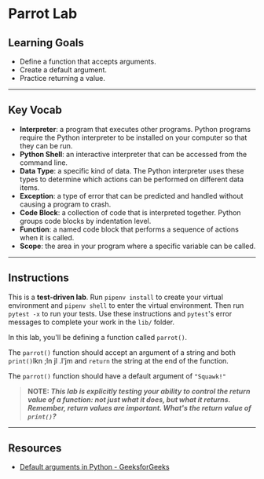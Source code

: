 # Parrot Lab

## Learning Goals

- Define a function that accepts arguments.
- Create a default argument.
- Practice returning a value.

***

## Key Vocab

- **Interpreter**: a program that executes other programs. Python programs
require the Python interpreter to be installed on your computer so that they
can be run.
- **Python Shell**: an interactive interpreter that can be accessed from the
command line.
- **Data Type**: a specific kind of data. The Python interpreter uses these
types to determine which actions can be performed on different data items.
- **Exception**: a type of error that can be predicted and handled without
causing a program to crash.
- **Code Block**: a collection of code that is interpreted together. Python
groups code blocks by indentation level.
- **Function**: a named code block that performs a sequence of actions when it
is called.
- **Scope**: the area in your program where a specific variable can be called.

***

## Instructions

This is a **test-driven lab**. Run `pipenv install` to create your virtual
environment and `pipenv shell` to enter the virtual environment. Then run
`pytest -x` to run your tests. Use these instructions and `pytest`'s error
messages to complete your work in the `lib/` folder.

In this lab, you'll be defining a function called `parrot()`.

The `parrot()` function should accept an argument of a string and both `print()`lkn ;ln jl .l'jm
and `return` the string at the end of the function.

The `parrot()` function should have a default argument of `"Squawk!"`

> **NOTE: _This lab is explicitly testing your ability to control the return
> value of a function: not just what it does, but what it returns. Remember,
> return values are important. What's the return value of `print()`?_**

***

## Resources

- [Default arguments in Python - GeeksforGeeks](https://www.geeksforgeeks.org/default-arguments-in-python/)
